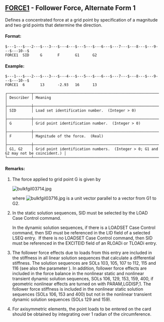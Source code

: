 ## [FORCE1](https://nexus.hexagon.com/documentationcenter/bundle/MSC_Nastran_2022.4/page/Nastran_Combined_Book/qrg/bulkfgil/TOC.FORCE1.xhtml) - Follower Force, Alternate Form 1

Defines a concentrated force at a grid point by specification of a magnitude and two grid points that determine the direction.

#### Format:

```nastran
$---1---$---2---$---3---$---4---$---5---$---6---$---7---$---8---$---9---$---10--$
FORCE1  SID     G       F       G1      G2                                      
```

#### Example:

```nastran
$---1---$---2---$---3---$---4---$---5---$---6---$---7---$---8---$---9---$---10--$
FORCE1  6       13      -2.93   16      13                                      
```

```text
┌───────────┬─────────────────────────────────────────────────────────────────────────────────────┐
│ Describer │ Meaning                                                                             │
├───────────┼─────────────────────────────────────────────────────────────────────────────────────┤
│ SID       │ Load set identification number.  (Integer > 0)                                      │
├───────────┼─────────────────────────────────────────────────────────────────────────────────────┤
│ G         │ Grid point identification number.  (Integer > 0)                                    │
├───────────┼─────────────────────────────────────────────────────────────────────────────────────┤
│ F         │ Magnitude of the force.  (Real)                                                     │
├───────────┼─────────────────────────────────────────────────────────────────────────────────────┤
│ G1, G2    │ Grid point identification numbers.  (Integer > 0; G1 and G2 may not be coincident.) │
└───────────┴─────────────────────────────────────────────────────────────────────────────────────┘
```

#### Remarks:

1. The force applied to grid point G is given by

     ![bulkfgil03714.jpg](https://help-be.hexagonmi.com/bundle/MSC_Nastran_2022.4/page/Nastran_Combined_Book/qrg/bulkfgil/../../../assets/bulkfgil03714.jpg?_LANG=enus)  

     where  ![bulkfgil03716.jpg](https://help-be.hexagonmi.com/bundle/MSC_Nastran_2022.4/page/Nastran_Combined_Book/qrg/bulkfgil/../../../assets/bulkfgil03716.jpg?_LANG=enus)  is a unit vector parallel to a vector from G1 to G2.

2. In the static solution sequences, SID must be selected by the LOAD Case Control command.

     In the dynamic solution sequences, if there is a LOADSET Case Control command, then SID must be referenced in the LID field of a selected LSEQ entry.  If there is no LOADSET Case Control command, then SID must be referenced in the EXCITEID field of an RLOADi or TLOADi entry.

3. The follower force effects due to loads from this entry are included in the stiffness in all linear solution sequences that calculate a differential stiffness. The solution sequences are SOLs 103, 105, 107 to 112, 115 and 116 (see also the parameter  ). In addition, follower force effects are included in the force balance in the nonlinear static and nonlinear transient dynamic solution sequences, SOLs 106, 129, 153, 159, 400, if geometric nonlinear effects are turned on with PARAM,LGDISP,1. The follower force stiffness is included in the nonlinear static solution sequences (SOLs 106, 153 and 400) but not in the nonlinear transient dynamic solution sequences (SOLs 129 and 159).
4. For axisymmetric elements, the point loads to be entered on the card should be obtained by integrating over 1 radian of the circumference.
